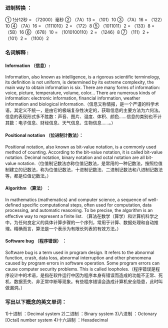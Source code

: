### 进制转换 ：
① 1分12秒 = （72000）毫秒
② （7A）13 = （101）10 
③ （7A）16 = （122）10 
④ （7A）16 = （1111010）2 = （172）8
⑤ （1011011）2 = （133）8 = （5B）16
⑥ （678）10 = （1010100110）2 = （1246）8 
⑦ （111）2 + （101）2 = （1100）2

### 名词解释 :
#### Information （信息）:
Information, also known as intelligence, is a rigorous scientific terminology, its definition is not uniform, is determined by its extreme complexity, the main way to obtain information is six. There are many forms of information: voice, picture, temperature, volume, color... There are numerous kinds of information: electronic information, financial information, weather information and biological information.（信息又称情报，是一个严谨的科学术语，其定义不统一，是由它的极端复杂性决定的，获取信息的主要方法为六何法。信息的表现形式多不胜数：声音、图片、温度、体积、颜色……信息的类别也不计其数：电子信息、财经信息、天气信息、生物信息……。）

#### Positional notation （位进制计数法）：
Positional notation, also known as bit-value notation, is a commonly used method of counting. According to the bit-value notation, it is called bit-value notation. Decimal notation, binary notation and octal notation are all bit-value notation.（位值制记数法亦称位值记数法，是常用的一种记数法，按照位值制建立的记数法，称为位值记数法，十进制记数法、二进制记数法和八进制记数法等，都是位值记数法。）

#### Algorithm （算法） ：
In mathematics (mathematics) and computer science, a sequence of well-defined specific computational steps, often used for computation, data processing, and automatic reasoning. To be precise, the algorithm is an effective way to represent a finite list. （算法在数学（算学）和计算机科学之中，为任何良定义的具体计算步骤的一个序列，常用于计算、数据处理和自动推理。精确而言，算法是一个表示为有限长列表的有效方法。）

#### Software bug （程序错误） ：
Software bug is a term used in program design. It refers to the abnormal function, crash, data loss, abnormal interruption and other phenomena caused by program errors in software operation. Some program errors can cause computer security problems. This is called loopholes.（程序错误是程序设计中的术语，是指在软件运行中因为程序本身有错误而造成的功能不正常、死机、数据丢失、非正常中断等现象。有些程序错误会造成计算机安全隐患，此时叫做漏洞。）

### 写出以下概念的英文单词：
1)十进制 ：Decimal system
2)二进制 ：Binary system
3)八进制 ：Octonary [Octal] number system
4)十六进制 ：Hexadecimal 
